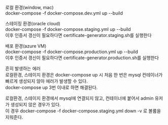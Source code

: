 로컬 환경(window, mac)  
docker-compose -f docker-compose.dev.yml up --build  

스테이징 환경(oracle cloud)  
docker-compose -f docker-compose.staging.yml up --build  
이후 인증서 갱신이 필요하다면 certificate-generator.staging.sh를 실행한다  

배포 환경(azure VM)  
docker-compose -f docker-compose.production.yml up --build  
이후 인증서 갱신이 필요하다면 certificate-generator.production.sh를 실행한다  

흔히 발생하는 에러  
로컬환경, 스테이지 환경은 docker-compose up 시 처음 한 번은 mysql 컨테이너가 빠르게 생성되지 않아 에러가 발생할 수 있다.   
docker-compose up 3번 이내로 하면 해결된다.  

로컬환경, 스테이지 환경에서 mysql에 연결되지 않고, 컨테이너에 붙어서 admin 유저가 생성되지 않은 경우가 있다.  
이 경우 docker-compose -f docker-compose.staging.yml down -v 로 볼륨을 지워준다.  